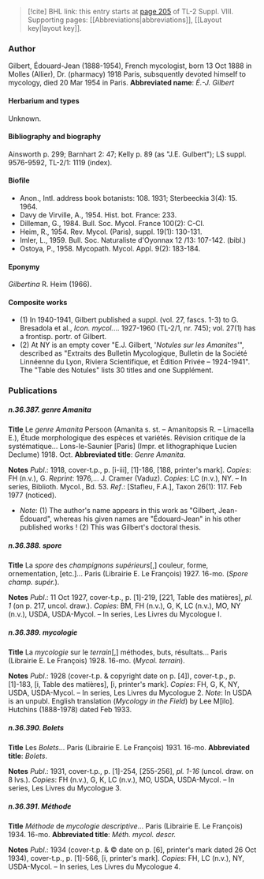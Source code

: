 > [!cite] BHL link: this entry starts at [page 205](https://www.biodiversitylibrary.org/page/33258683) of TL-2 Suppl. VIII.
> Supporting pages: [[Abbreviations|abbreviations]], [[Layout key|layout key]].

### Author

Gilbert, Édouard-Jean (1888-1954), French mycologist, born 13 Oct 1888 in Molles (Allier), Dr. (pharmacy) 1918 Paris, subsquently devoted himself to mycology, died 20 Mar 1954 in Paris. 
**Abbreviated name**: *É.-J. Gilbert*

#### Herbarium and types

Unknown.

#### Bibliography and biography

Ainsworth p. 299; Barnhart 2: 47; Kelly p. 89 (as "J.E. Gulbert"); LS suppl. 9576-9592, TL-2/1: 1119 (index).

#### Biofile

- Anon., Intl. address book botanists: 108. 1931; Sterbeeckia 3(4): 15. 1964.
- Davy de Virville, A., 1954. Hist. bot. France: 233.
- Dilleman, G., 1984. Bull. Soc. Mycol. France 100(2): C-CI.
- Heim, R., 1954. Rev. Mycol. (Paris), suppl. 19(1): 130-131.
- Imler, L., 1959. Bull. Soc. Naturaliste d'Oyonnax 12 /13: 107-142. (bibl.)
- Ostoya, P., 1958. Mycopath. Mycol. Appl. 9(2): 183-184.

#### Eponymy

*Gilbertina* R. Heim (1966).

#### Composite works

- (1) In 1940-1941, Gilbert published a suppl. (vol. 27, fascs. 1-3) to G. Bresadola et al., *Icon. mycol.*... 1927-1960 (TL-2/1, nr. 745); vol. 27(1) has a frontisp. portr. of Gilbert.
- (2) At NY is an empty cover "E.J. Gilbert, '*Notules sur les Amanites*'", described as "Extraits des Bulletin Mycologique, Bulletin de la Société Linnéenne du Lyon, Riviera Scientifique, et Édition Privée – 1924-1941". The "Table des Notules" lists 30 titles and one Supplément.

### Publications

##### n.36.387. genre Amanita

**Title**
Le *genre Amanita* Persoon (Amanita s. st. – Amanitopsis R. – Limacella E.), Étude morphologique des espèces et variétés. Révision critique de la systématique... Lons-le-Saunier \[Paris\] (Impr. et lithographique Lucien Declume) 1918. Oct.
**Abbreviated title**: *Genre Amanita*.

**Notes**
*Publ*.: 1918, cover-t.p., p. \[i-iii\], \[1\]-186, \[188, printer's mark\]. *Copies*: FH (n.v.), G.
*Reprint*: 1976,... J. Cramer (Vaduz). *Copies*: LC (n.v.), NY. – In series, Biblioth. Mycol., Bd. 53.
*Ref*.: \[Stafleu, F.A.\], Taxon 26(1): 117. Feb 1977 (noticed).
- *Note*: (1) The author's name appears in this work as "Gilbert, Jean-Édouard", whereas his given names are "Édouard-Jean" in his other published works ! (2) This was Gilbert's doctoral thesis.

##### n.36.388. spore

**Title**
La *spore* des *champignons supérieurs*\[,\] couleur, forme, ornementation, \[etc.\]... Paris (Librairie E. Le François) 1927. 16-mo. (*Spore champ. supér.*).

**Notes**
*Publ*.: 11 Oct 1927, cover-t.p., p. \[1\]-219, \[221, Table des matières\], *pl. 1* (on p. 217, uncol. draw.). *Copies*: BM, FH (n.v.), G, K, LC (n.v.), MO, NY (n.v.), USDA, USDA-Mycol. – In series, Les Livres du Mycologue I.

##### n.36.389. mycologie

**Title**
La *mycologie* sur le *terrain*\[,\] méthodes, buts, résultats... Paris (Librairie E. Le François) 1928. 16-mo. (*Mycol. terrain*).

**Notes**
*Publ*.: 1928 (cover-t.p. & copyright date on p. \[4\]), cover-t.p., p. \[1\]-183, \[i, Table des matières\], \[i, printer's mark\]. *Copies*: FH, G, K, NY, USDA, USDA-Mycol. – In series, Les Livres du Mycologue 2.
*Note*: In USDA is an unpubl. English translation (*Mycology in the Field*) by Lee M\[ilo\]. Hutchins (1888-1978) dated Feb 1933.

##### n.36.390. Bolets

**Title**
Les *Bolets*... Paris (Librairie E. Le François) 1931. 16-mo.
**Abbreviated title**: *Bolets*.

**Notes**
*Publ*.: 1931, cover-t.p., p. \[1\]-254, \[255-256\], *pl. 1-16* (uncol. draw. on 8 lvs.). *Copies*: FH (n.v.), G, K, LC (n.v.), MO, USDA, USDA-Mycol. – In series, Les Livres du Mycologue 3.

##### n.36.391. Méthode

**Title**
*Méthode* de *mycologie descriptive*... Paris (Librairie E. Le François) 1934. 16-mo.
**Abbreviated title**: *Méth. mycol. descr.*

**Notes**
*Publ*.: 1934 (cover-t.p. & © date on p. \[6\], printer's mark dated 26 Oct 1934), cover-t.p., p. \[1\]-566, \[i, printer's mark\]. *Copies*: FH, LC (n.v.), NY, USDA-Mycol. – In series, Les Livres du Mycologue 4.

